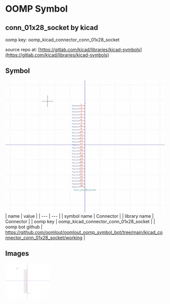# OOMP Symbol  
## conn_01x28_socket  by kicad  
  
oomp key: oomp_kicad_connector_conn_01x28_socket  
  
source repo at: [https://gitlab.com/kicad/libraries/kicad-symbols](https://gitlab.com/kicad/libraries/kicad-symbols)  
## Symbol  
  
[![working.png](working_600.png)](working.png)  
| name | value | 
| --- | --- | 
| symbol name | Connector | 
| library name | Connector | 
| oomp key | oomp_kicad_connector_conn_01x28_socket | 
| oomp bot github | https://github.com/oomlout/oomlout_oomp_symbol_bot/tree/main/kicad_connector_conn_01x28_socket/working | 
## Images  
  
[![working.png](working_140.png)](working.png)  
